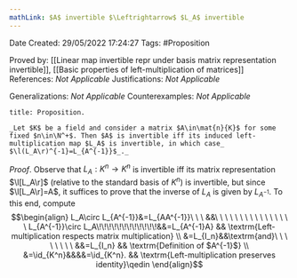 ```yaml
---
mathLink: $A$ invertible $\Leftrightarrow$ $L_A$ invertible
---
```


<div class="topSpace"></div>

Date Created: 29/05/2022 17:24:27
Tags: #Proposition

Proved by: [[Linear map invertible repr under basis matrix representation invertible]], [[Basic properties of left-multiplication of matrices]]
References: _Not Applicable_
Justifications: _Not Applicable_

Generalizations: _Not Applicable_
Counterexamples: _Not Applicable_

``` ad-Proposition
title: Proposition.

_Let $K$ be a field and consider a matrix $A\in\mat{n}{K}$ for some fixed $n\in\N^+$. Then $A$ is invertible iff its induced left-multiplication map $L_A$ is invertible, in which case_ $\l(L_A\r)^{-1}=L_{A^{-1}}$_._

```

_Proof_. Observe that $L_A:K^n\to K^n$ is invertible iff its matrix representation $\l[L_A\r]$ (relative to the standard basis of $K^n$) is invertible, but since $\l[L_A\r]=A$, it suffices to prove that the inverse of $L_A$ is given by $L_{A^{-1}}$. To this end, compute
$$\begin{align}
    L_A\circ L_{A^{-1}}&=L_{AA^{-1}}\ \ \ &&\ \ \ \ \ \ \ \ \ \ \ \ \ \ \ \ L_{A^{-1}}\circ L_A\!\!\!\!\!\!\!\!\!\!\!\!&&=L_{A^{-1}A} && \textrm{Left-multiplication respects matrix multiplication} \\
    &=L_{I_n}&&\textrm{and}\ \ \ \ \ \ \ \ &&=L_{I_n} && \textrm{Definition of $A^{-1}$} \\
    &=\id_{K^n}&&&&=\id_{K^n}. && \textrm{Left-multiplication preserves identity}\qedin
\end{align}$$

